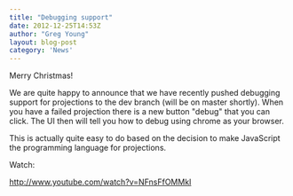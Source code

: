 ```yaml
---
title: "Debugging support"
date: 2012-12-25T14:53Z
author: "Greg Young"
layout: blog-post
category: 'News'
---
```


Merry Christmas!

We are quite happy to announce that we have recently pushed debugging support for projections to the dev branch (will be on master shortly). When you have a failed projection there is a new button "debug" that you can click. The UI then will tell you how to debug using chrome as your browser.

This is actually quite easy to do based on the decision to make JavaScript the programming language for projections.

Watch:

http://www.youtube.com/watch?v=NFnsFfOMMkI